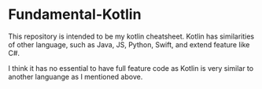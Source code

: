 # Fundamental-Kotlin
This repository is intended to be my kotlin cheatsheet. Kotlin has similarities of other language, such as Java, JS, Python, Swift, and extend feature like C#.

I think it has no essential to have full feature code as Kotlin is very similar to another languange as I mentioned above.
